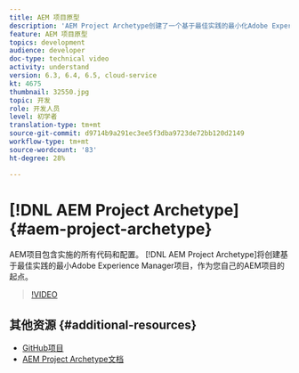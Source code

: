 ```yaml
---
title: AEM 项目原型
description: 'AEM Project Archetype创建了一个基于最佳实践的最小化Adobe Experience Manager项目，作为您自己的AEM项目的起点。 '
feature: AEM 项目原型
topics: development
audience: developer
doc-type: technical video
activity: understand
version: 6.3, 6.4, 6.5, cloud-service
kt: 4675
thumbnail: 32550.jpg
topic: 开发
role: 开发人员
level: 初学者
translation-type: tm+mt
source-git-commit: d9714b9a291ec3ee5f3dba9723de72bb120d2149
workflow-type: tm+mt
source-wordcount: '83'
ht-degree: 28%

---
```



# [!DNL AEM Project Archetype] {#aem-project-archetype}

AEM项目包含实施的所有代码和配置。 [!DNL AEM Project Archetype]将创建基于最佳实践的最小Adobe Experience Manager项目，作为您自己的AEM项目的起点。

>[!VIDEO](https://video.tv.adobe.com/v/32550/?quality=12&learn=on)

## 其他资源 {#additional-resources}

* [GitHub项目](https://github.com/adobe/aem-project-archetype)
* [AEM Project Archetype文档](https://docs.adobe.com/content/help/zh-Hans/experience-manager-core-components/using/developing/archetype/overview.html)
